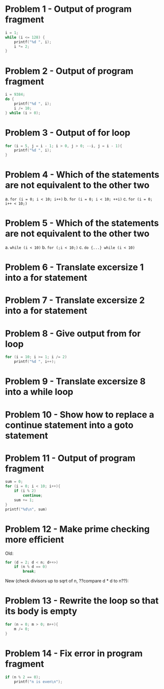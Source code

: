 # Problem 1 - Output of program fragment
```C
i = 1;
while (i <= 128) {
    printf("%d ", i);
    i *= 2;
}
```

# Problem 2 - Output of program fragment
```C
i = 9384;
do {
    printf("%d ", i);
    i /= 10;
} while (i > 0);
```

# Problem 3 - Output of for loop
```C
for (i = 5, j = i - 1; i > 0, j > 0; --i, j = i - 1){
    printf("%d ", i);
}
```

# Problem 4 - Which of the statements are not equivalent to the other two
a. `for (i = 0; i < 10; i++)`
b. `for (i = 0; i < 10; ++i)`
c. `for (i = 0; i++ < 10;)`

# Problem 5 - Which of the statements are not equivalent to the other two
a. `while (i < 10)`
b. `for (;i < 10;)`
c. `do {...} while (i < 10)`

# Problem 6 - Translate excersize 1 into a for statement

# Problem 7 - Translate excersize 2 into a for statement

# Problem 8 - Give output from for loop
```C
for (i = 10; i >= 1; i /= 2)
    printf("%d ", i++);
```

# Problem 9 - Translate excersize 8 into a while loop

# Problem 10 - Show how to replace a continue statement into a goto statement

# Problem 11 - Output of program fragment
```C
sum = 0;
for (i = 0; i < 10; i++){
    if (i % 2)
        continue;
    sum += 1;
}
printf("%d\n", sum)
```

# Problem 12 - Make prime checking more efficient
Old:
```C
for (d = 2; d < n; d++>)
    if (n % d == 0)
        break;
```
New (check divisors up to sqrt of n, ??compare d * d to n??):

# Problem 13 - Rewrite the loop so that its body is empty
```C
for (n = 0; m > 0; n++){
    m /= 0;
}
```

# Problem 14 - Fix error in program fragment
```C
if (n % 2 == 0);
    printf("n is even\n");
```